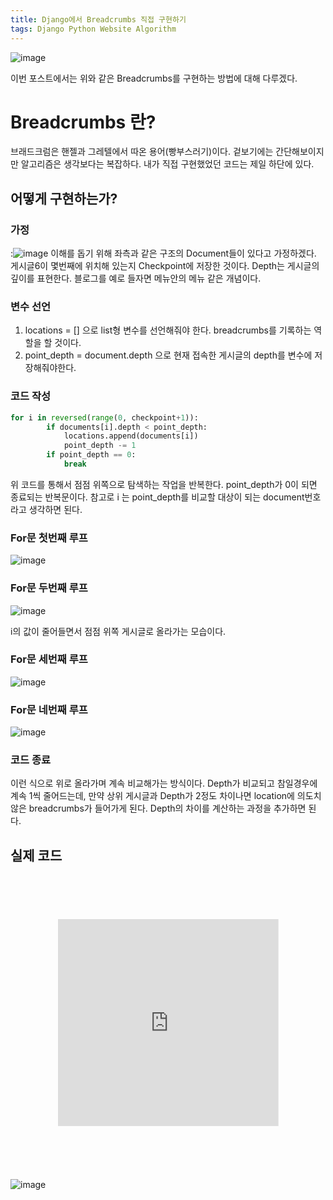 ```yaml
---
title: Django에서 Breadcrumbs 직접 구현하기
tags: Django Python Website Algorithm
---
```

![image](https://www.highervisibility.com/wp-content/uploads/2019/06/target-breadcrumbs.png)

이번 포스트에서는 위와 같은 Breadcrumbs를 구현하는 방법에 대해 다루겠다.
<!--more-->
# Breadcrumbs 란?
브래드크럼은 핸젤과 그레텔에서 따온 용어(빵부스러기)이다. 겉보기에는 간단해보이지만 알고리즘은 생각보다는 복잡하다. 내가 직접 구현했었던 코드는 제일 하단에 있다.

## 어떻게 구현하는가?
### 가정
:![image](https://user-images.githubusercontent.com/56034782/70847195-ed202c80-1ea4-11ea-99eb-749d3212f027.png)
이해를 돕기 위해 좌측과 같은 구조의 Document들이 있다고 가정하겠다. 게시글6이 몇번째에 위치해 있는지 Checkpoint에 저장한 것이다. Depth는 게시글의 깊이를 표현한다. 블로그를 예로 들자면 메뉴안의 메뉴 같은 개념이다.

### 변수 선언
1. locations = [] 으로 list형 변수를 선언해줘야 한다. breadcrumbs를 기록하는 역할을 할 것이다. 
2. point_depth = document.depth 으로 현재 접속한 게시글의 depth를 변수에 저장해줘야한다. 

### 코드 작성
```python
for i in reversed(range(0, checkpoint+1)):
        if documents[i].depth < point_depth:
            locations.append(documents[i])
            point_depth -= 1
        if point_depth == 0:
            break
```
위 코드를 통해서 점점 위쪽으로 탐색하는 작업을 반복한다. point_depth가 0이 되면 종료되는 반복문이다. 참고로 i 는 point_depth를 비교할 대상이 되는 document번호라고 생각하면 된다. 

### For문 첫번째 루프
![image](https://user-images.githubusercontent.com/56034782/70847308-86037780-1ea6-11ea-917f-3043531bf601.png)

### For문 두번째 루프
![image](https://user-images.githubusercontent.com/56034782/70847319-b0553500-1ea6-11ea-9344-88e6e16a4fe7.png)


i의 값이 줄어들면서 점점 위쪽 게시글로 올라가는 모습이다.

### For문 세번째 루프
![image](https://user-images.githubusercontent.com/56034782/70847329-d084f400-1ea6-11ea-808a-bfb26831f2d2.png)

### For문 네번째 루프
![image](https://user-images.githubusercontent.com/56034782/70847337-e7c3e180-1ea6-11ea-8c00-335266fed7f4.png)

### 코드 종료
이런 식으로 위로 올라가며 계속 비교해가는 방식이다. Depth가 비교되고 참일경우에 계속 1씩 줄어드는데, 만약 상위 게시글과 Depth가 2정도 차이나면 location에 의도치않은 breadcrumbs가 들어가게 된다. Depth의 차이를 계산하는 과정을 추가하면 된다.

## 실제 코드
<iframe
  src="https://carbon.now.sh/embed?bg=rgba(171%2C%20184%2C%20195%2C%201)&t=seti&wt=none&l=python&ds=true&dsyoff=20px&dsblur=68px&wc=true&wa=true&pv=56px&ph=56px&ln=false&fl=1&fm=Hack&fs=14px&lh=133%25&si=false&es=2x&wm=false&code=def%2520document(request%252C%2520id)%253A%250A%2520%2520%2520%2520id_integer%2520%253D%2520int(id)%250A%2520%2520%2520%2520document%2520%253D%2520Document.objects.get(document_id%2520%253D%2520id_integer)%250A%2520%2520%2520%2520book_id_integer%2520%253D%2520int(Document.objects.get(document_id%2520%253D%2520id_integer).book.book_id)%250A%2520%2520%2520%2520book_detail%2520%253D%2520Book.objects.get(book_id%2520%253D%2520book_id_integer)%250A%2520%2520%2520%2520documents%2520%253D%2520book_detail.document_set.all()%250A%250A%2520%2520%2520%2520for%2520i%2520in%2520range(0%252C%2520documents.count())%253A%250A%2520%2520%2520%2520%2520%2520%2520%2520if%2520document.document_id%2520%253D%253D%2520documents%255Bi%255D.document_id%253A%250A%2520%2520%2520%2520%2520%2520%2520%2520%2520%2520%2520%2520checkpoint%2520%253D%2520i%250A%2520%2520%2520%2520%2520%2520%2520%2520%2520%2520%2520%2520break%250A%2520%2520%2520%2520%250A%2520%2520%2520%2520locations%2520%253D%2520%255B%255D%250A%2520%2520%2520%2520point_depth%2520%253D%2520document.depth%250A%2520%2520%2520%2520%250A%2520%2520%2520%2520for%2520i%2520in%2520reversed(range(0%252C%2520checkpoint%252B1))%253A%250A%2520%2520%2520%2520%2520%2520%2520%2520if%2520documents%255Bi%255D.depth%2520%253C%2520point_depth%253A%250A%2509%2509%2509locations.append(documents%255Bi%255D)%250A%2520%2520%2520%2520%2520%2520%2520%2520%2520%2520%2520%2520point_depth%2520-%253D%25201%250A%2520%2520%2520%2520%2520%2520%2520%2520if%2520point_depth%2520%253D%253D%25200%253A%250A%2509%2509break%250A%250A%250A%2520%2520%2520%2520return%2520render(request%252C%2520'post%252Fdocument.html'%252C%2520%257B'document'%253A%2520document%252C'book_detail'%253A%2520book_detail%252C'documents'%253A%2520documents%252C'locations'%2520%253A%2520reversed(locations)%252C%257D)"
  style="transform:scale(0.7); width:100%; height:473px; border:0; overflow:hidden;"
  sandbox="allow-scripts allow-same-origin">
</iframe>


![image](https://user-images.githubusercontent.com/56034782/70847410-789abd00-1ea7-11ea-88b1-4996117fd42f.png)

